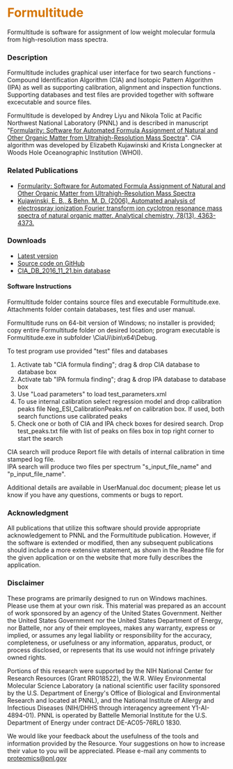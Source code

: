 # __<span style="color:#D57500">Formultitude</span>__
Formultitude is software for assignment of low weight molecular formula from high-resolution mass spectra.

### Description
Formultitude includes graphical user interface for two search functions - Compound Identification Algorithm (CIA) and Isotopic Pattern Algorithm (IPA) as well as supporting calibration, alignment and inspection functions. Supporting databases and test files are provided together with software excecutable and source files.

Formultitude is developed by Andrey Liyu and Nikola Tolic at Pacific Northwest National Laboratory (PNNL) and is described in manuscript "[Formularity: Software for Automated Formula Assignment of Natural and Other Organic Matter from Ultrahigh-Resolution Mass Spectra](https://pubmed.ncbi.nlm.nih.gov/29120613/)". CIA algorithm was developed by Elizabeth Kujawinski and Krista Longnecker at Woods Hole Oceanographic Institution (WHOI).

### Related Publications
* [Formularity: Software for Automated Formula Assignment of Natural and Other Organic Matter from Ultrahigh-Resolution Mass Spectra](https://pubmed.ncbi.nlm.nih.gov/29120613/)
* [Kujawinski, E. B., & Behn, M. D. (2006). Automated analysis of electrospray ionization Fourier transform ion cyclotron resonance mass spectra of natural organic matter. Analytical chemistry, 78(13), 4363-4373.](https://pubmed.ncbi.nlm.nih.gov/16808443/)

### Downloads
* [Latest version](https://github.com/PNNL-Comp-Mass-Spec/Formultitude/releases/latest)
* [Source code on GitHub](https://github.com/PNNL-Comp-Mass-Spec/Formultitude)
* [CIA_DB_2016_11_21.bin database](https://github.com/PNNL-Comp-Mass-Spec/Formultitude/releases/download/v1.0.7947/CIA_DB_2016_11_21_Database.zip)

#### Software Instructions
Formultitude folder contains source files and executable Formultitude.exe. <br>
Attachments folder contain databases, test files and user manual.

Formultitude runs on 64-bit version of Windows; no installer is provided; copy entire Formultitude folder on desired location; program executable is Formultitude.exe in subfolder \CiaUi\bin\x64\Debug\.

To test program use provided "test" files and databases

1. Activate tab "CIA formula finding"; drag & drop CIA database to database box
2. Activate tab "IPA formula finding"; drag & drop IPA database to database box
3. Use "Load parameters" to load test_parameters.xml
4. To use internal calibration select regression model and drop calibration peaks file Neg_ESI_CalibrationPeaks.ref on calibration box. If used, both search functions use calibrated peaks
5. Check one or both of CIA and IPA check boxes for desired search. Drop test_peaks.txt file with list of peaks on files box in top right corner to start the search  

CIA search will produce Report file with details of internal calibration in time stamped log file. <br>
IPA search will produce two files per spectrum "s_input_file_name" and "p_input_file_name".

Additional details are available in UserManual.doc document; please let us know if you have any questions, comments or bugs to report.

### Acknowledgment

All publications that utilize this software should provide appropriate acknowledgement to PNNL and the Formultitude publication. However, if the software is extended or modified, then any subsequent publications should include a more extensive statement, as shown in the Readme file for the given application or on the website that more fully describes the application.

### Disclaimer

These programs are primarily designed to run on Windows machines. Please use them at your own risk. This material was prepared as an account of work sponsored by an agency of the United States Government. Neither the United States Government nor the United States Department of Energy, nor Battelle, nor any of their employees, makes any warranty, express or implied, or assumes any legal liability or responsibility for the accuracy, completeness, or usefulness or any information, apparatus, product, or process disclosed, or represents that its use would not infringe privately owned rights.

Portions of this research were supported by the NIH National Center for Research Resources (Grant RR018522), the W.R. Wiley Environmental Molecular Science Laboratory (a national scientific user facility sponsored by the U.S. Department of Energy's Office of Biological and Environmental Research and located at PNNL), and the National Institute of Allergy and Infectious Diseases (NIH/DHHS through interagency agreement Y1-AI-4894-01). PNNL is operated by Battelle Memorial Institute for the U.S. Department of Energy under contract DE-AC05-76RL0 1830.

We would like your feedback about the usefulness of the tools and information provided by the Resource. Your suggestions on how to increase their value to you will be appreciated. Please e-mail any comments to proteomics@pnl.gov
